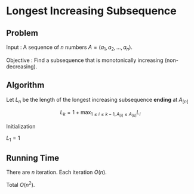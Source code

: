# Longest Increasing Subsequence


## Problem

Input
: A sequence of $n$ numbers $A = (a_1, a_2, \ldots, a_n)$.

Objective
: Find a subsequence that is monotonically increasing (non-decreasing).

## Algorithm

Let $L_n$ be the length of the longest increasing subsequence **ending** at $A_{[n]}$

$$
L_k = 1 + \max _{1 \le i \le k-1, A_{[i]}\le A_{[k]}} L_i
$$

Initialization

$L_1=1$


## Running Time

There are $n$ iteration. Each iteration $O(n)$.

Total $O(n^2)$.
